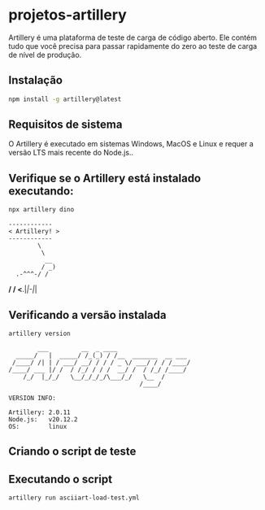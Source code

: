 # projetos-artillery
Artillery é uma plataforma de teste de carga de código aberto. Ele contém tudo que você precisa para passar rapidamente do zero ao teste de carga de nível de produção.

## Instalação

```bash
npm install -g artillery@latest
```

## Requisitos de sistema

O Artillery é executado em sistemas Windows, MacOS e Linux e requer a versão LTS mais recente do Node.js..

## Verifique se o Artillery está instalado executando:

```bash
npx artillery dino
```
    ------------
    < Artillery! >
    ------------
            \
             \
              __
             / _)
      .-^^^-/ /
   __/       /
  <__.|_|-|_|


## Verificando a versão instalada

```bash
artillery version
```

            ___         __  _ ____
      _____/   |  _____/ /_(_) / /__  _______  __ ___
     /____/ /| | / ___/ __/ / / / _ \/ ___/ / / /____/
    /____/ ___ |/ /  / /_/ / / /  __/ /  / /_/ /____/
        /_/  |_/_/   \__/_/_/_/\___/_/   \__  /
                                        /____/

    VERSION INFO:

    Artillery: 2.0.11
    Node.js:   v20.12.2
    OS:        linux

## Criando o script de teste

## Executando o script

```bash
artillery run asciiart-load-test.yml
```